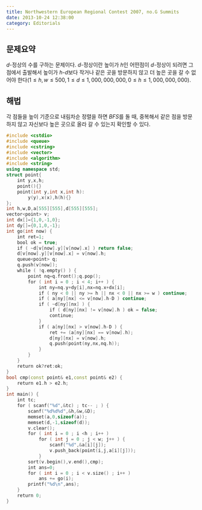 ```yaml
---
title: Northwestern European Regional Contest 2007, no.G Summits
date: 2013-10-24 12:38:00
category: Editorials
---
```


## 문제요약

$d$-정상의 수를 구하는 문제이다. $d$-정상이란 높이가 $h$인 어떤점이 $d$-정상이 되려면 그 점에서 출발해서 높이가 $h$-$d$보다 작거나 같은 곳을 방문하지 않고 더 높은 곳을 갈 수 없어야 한다$(1\leq{}h,w\leq{}500, 1\leq{}d\leq{}1,000,000,000, 0\leq{}h\leq{}1,000,000,000)$.

## 해법

각 점들을 높이 기준으로 내림차순 정렬을 하면 $BFS$를 돌 때, 중복해서 같은 점을 방문하지 않고 자신보다 높은 곳으로 올라 갈 수 있는지 확인할 수 있다.

```cpp
#include <cstdio>
#include <queue>
#include <cstring>
#include <vector>
#include <algorithm>
#include <string>
using namespace std;
struct point{
    int y,x,h;
    point(){}
    point(int y,int x,int h):
        y(y),x(x),h(h){}
};
int h,w,D,a[555][555],d[555][555];
vector<point> v;
int dx[]={1,0,-1,0};
int dy[]={0,1,0,-1};
int go(int now) {
    int ret=1;
    bool ok = true;
    if ( ~d[v[now].y][v[now].x] ) return false;
    d[v[now].y][v[now].x] = v[now].h;
    queue<point> q;
    q.push(v[now]);
    while ( !q.empty() ) {
        point nq=q.front();q.pop();
        for ( int i = 0 ; i < 4; i++ ) {
            int ny=nq.y+dy[i],nx=nq.x+dx[i];
            if ( ny < 0 || ny >= h || nx < 0 || nx >= w ) continue;
            if ( a[ny][nx] <= v[now].h-D ) continue;
            if ( ~d[ny][nx] ) {
                if ( d[ny][nx] != v[now].h ) ok = false;
                continue;
            }
            if ( a[ny][nx] > v[now].h-D ) {
                ret += (a[ny][nx] == v[now].h);
                d[ny][nx] = v[now].h;
                q.push(point(ny,nx,nq.h));
            }
        }
    }
    return ok?ret:ok;
}
bool cmp(const point& e1,const point& e2) {
    return e1.h > e2.h;
}
int main() {
    int tc;
    for ( scanf("%d",&tc) ; tc-- ; ) {
        scanf("%d%d%d",&h,&w,&D);
        memset(a,0,sizeof(a));
        memset(d,-1,sizeof(d));
        v.clear();
        for ( int i = 0 ; i <h ; i++ )
            for ( int j = 0 ; j < w; j++ ) {
                scanf("%d",&a[i][j]);
                v.push_back(point(i,j,a[i][j]));
            }
        sort(v.begin(),v.end(),cmp);
        int ans=0;
        for ( int i = 0 ; i < v.size() ; i++ )
            ans += go(i);
        printf("%d\n",ans);
    }
    return 0;
}
```
